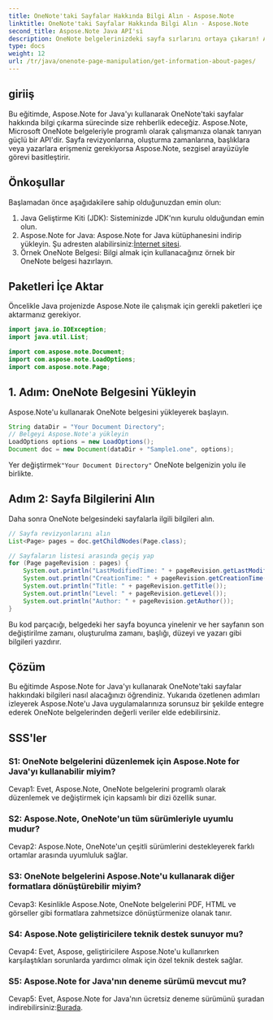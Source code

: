 ```yaml
---
title: OneNote'taki Sayfalar Hakkında Bilgi Alın - Aspose.Note
linktitle: OneNote'taki Sayfalar Hakkında Bilgi Alın - Aspose.Note
second_title: Aspose.Note Java API'si
description: OneNote belgelerinizdeki sayfa sırlarını ortaya çıkarın! Aspose.Note ile revizyonları, oluşturma sürelerini ve daha fazlasını çıkarın. Adım adım kılavuz ve kod dahildir! #OneNote #Java #Aspose
type: docs
weight: 12
url: /tr/java/onenote-page-manipulation/get-information-about-pages/
---
```

## giriiş

Bu eğitimde, Aspose.Note for Java'yı kullanarak OneNote'taki sayfalar hakkında bilgi çıkarma sürecinde size rehberlik edeceğiz. Aspose.Note, Microsoft OneNote belgeleriyle programlı olarak çalışmanıza olanak tanıyan güçlü bir API'dir. Sayfa revizyonlarına, oluşturma zamanlarına, başlıklara veya yazarlara erişmeniz gerekiyorsa Aspose.Note, sezgisel arayüzüyle görevi basitleştirir.

## Önkoşullar

Başlamadan önce aşağıdakilere sahip olduğunuzdan emin olun:

1. Java Geliştirme Kiti (JDK): Sisteminizde JDK'nın kurulu olduğundan emin olun.
2.  Aspose.Note for Java: Aspose.Note for Java kütüphanesini indirip yükleyin. Şu adresten alabilirsiniz:[İnternet sitesi](https://purchase.aspose.com/buy).
3. Örnek OneNote Belgesi: Bilgi almak için kullanacağınız örnek bir OneNote belgesi hazırlayın.

## Paketleri İçe Aktar

Öncelikle Java projenizde Aspose.Note ile çalışmak için gerekli paketleri içe aktarmanız gerekiyor.

```java
import java.io.IOException;
import java.util.List;

import com.aspose.note.Document;
import com.aspose.note.LoadOptions;
import com.aspose.note.Page;
```

## 1. Adım: OneNote Belgesini Yükleyin

Aspose.Note'u kullanarak OneNote belgesini yükleyerek başlayın.

```java
String dataDir = "Your Document Directory";
// Belgeyi Aspose.Note'a yükleyin
LoadOptions options = new LoadOptions();
Document doc = new Document(dataDir + "Sample1.one", options);
```

 Yer değiştirmek`"Your Document Directory"` OneNote belgenizin yolu ile birlikte.

## Adım 2: Sayfa Bilgilerini Alın

Daha sonra OneNote belgesindeki sayfalarla ilgili bilgileri alın.

```java
// Sayfa revizyonlarını alın
List<Page> pages = doc.getChildNodes(Page.class);

// Sayfaların listesi arasında geçiş yap
for (Page pageRevision : pages) {
    System.out.println("LastModifiedTime: " + pageRevision.getLastModifiedTime());
    System.out.println("CreationTime: " + pageRevision.getCreationTime());
    System.out.println("Title: " + pageRevision.getTitle());
    System.out.println("Level: " + pageRevision.getLevel());
    System.out.println("Author: " + pageRevision.getAuthor());
}
```

Bu kod parçacığı, belgedeki her sayfa boyunca yinelenir ve her sayfanın son değiştirilme zamanı, oluşturulma zamanı, başlığı, düzeyi ve yazarı gibi bilgileri yazdırır.

## Çözüm

Bu eğitimde Aspose.Note for Java'yı kullanarak OneNote'taki sayfalar hakkındaki bilgileri nasıl alacağınızı öğrendiniz. Yukarıda özetlenen adımları izleyerek Aspose.Note'u Java uygulamalarınıza sorunsuz bir şekilde entegre ederek OneNote belgelerinden değerli veriler elde edebilirsiniz.

## SSS'ler

### S1: OneNote belgelerini düzenlemek için Aspose.Note for Java'yı kullanabilir miyim?

Cevap1: Evet, Aspose.Note, OneNote belgelerini programlı olarak düzenlemek ve değiştirmek için kapsamlı bir dizi özellik sunar.

### S2: Aspose.Note, OneNote'un tüm sürümleriyle uyumlu mudur?

Cevap2: Aspose.Note, OneNote'un çeşitli sürümlerini destekleyerek farklı ortamlar arasında uyumluluk sağlar.

### S3: OneNote belgelerini Aspose.Note'u kullanarak diğer formatlara dönüştürebilir miyim?

Cevap3: Kesinlikle Aspose.Note, OneNote belgelerini PDF, HTML ve görseller gibi formatlara zahmetsizce dönüştürmenize olanak tanır.

### S4: Aspose.Note geliştiricilere teknik destek sunuyor mu?

Cevap4: Evet, Aspose, geliştiricilere Aspose.Note'u kullanırken karşılaştıkları sorunlarda yardımcı olmak için özel teknik destek sağlar.

### S5: Aspose.Note for Java'nın deneme sürümü mevcut mu?

 Cevap5: Evet, Aspose.Note for Java'nın ücretsiz deneme sürümünü şuradan indirebilirsiniz:[Burada](https://releases.aspose.com/).